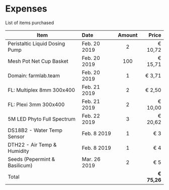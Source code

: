 # Expenses

List of items purchased

| Item                           | Date          | Amount | Price   |
| ------------------------------ |:------------- | :----: | ------: |
| Peristaltic Liquid Dosing Pump | Feb. 20 2019  | 2      | € 10,72 |
| Mesh Pot Net Cup Basket        | Feb. 20 2019  | 100    | € 15,71 |
| Domain: farmlab.team           | Feb. 20 2019  | 1      | €  3,71 |
| FL: Multiplex 8mm 300x400      | Feb. 21 2019  | 2      | €  2,50 |
| FL: Plexi 3mm 300x400          | Feb. 21 2019  | 2      | € 10,00 |
| 5M LED Phyto Full Spectrum     | Feb. 22 2019  | 3      | € 20,62 |
| DS18B2 - Water Temp Sensor     | Feb.  8 2019  | 1      | €     3 |
| DTH22 - Air Temp & Humidity    | Feb.  8 2019  | 1      | €     4 |
| Seeds (Pepermint & Basilicum)  | Mar. 26 2019  | 2      | €     5 |
| Total | |                                             | **€ 75,26** |
